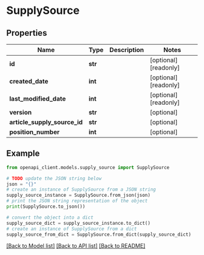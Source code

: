 # SupplySource


## Properties

Name | Type | Description | Notes
------------ | ------------- | ------------- | -------------
**id** | **str** |  | [optional] [readonly] 
**created_date** | **int** |  | [optional] [readonly] 
**last_modified_date** | **int** |  | [optional] [readonly] 
**version** | **str** |  | [optional] 
**article_supply_source_id** | **str** |  | [optional] 
**position_number** | **int** |  | [optional] 

## Example

```python
from openapi_client.models.supply_source import SupplySource

# TODO update the JSON string below
json = "{}"
# create an instance of SupplySource from a JSON string
supply_source_instance = SupplySource.from_json(json)
# print the JSON string representation of the object
print(SupplySource.to_json())

# convert the object into a dict
supply_source_dict = supply_source_instance.to_dict()
# create an instance of SupplySource from a dict
supply_source_from_dict = SupplySource.from_dict(supply_source_dict)
```
[[Back to Model list]](../README.md#documentation-for-models) [[Back to API list]](../README.md#documentation-for-api-endpoints) [[Back to README]](../README.md)


